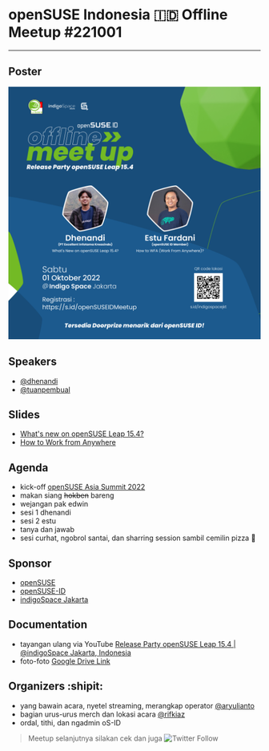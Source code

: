 # openSUSE Indonesia :indonesia: Offline Meetup #221001
---
## Poster
![](https://github.com/opensuse-id/meetups/blob/main/221001/poster-feed.png)

## Speakers
- [@dhenandi](https://github.com/dhenandi)
- [@tuanpembual](https://github.com/tuanpembual)

## Slides
- [What's new on openSUSE Leap 15.4?](https://github.com/opensuse-id/meetups/blob/main/221001/openSUSE%20Meetup%20Release%20Party.pdf)
- [How to Work from Anywhere](https://docs.google.com/presentation/d/1zdvEzX4c0SHvhSIgQL91D4WnT58tofpTMsqwlgN8KOs/edit#slide=id.p1)

## Agenda
- kick-off [openSUSE Asia Summit 2022](https://events.opensuse.org/conferences/oSAS22)
- makan siang ~~hokben~~ bareng
- wejangan pak edwin
- sesi 1 dhenandi
- sesi 2 estu
- tanya dan jawab
- sesi curhat, ngobrol santai, dan sharring session sambil cemilin pizza :pizza:


## Sponsor 
- [openSUSE](www.opensuse.org)
- [openSUSE-ID](www.opensuse.id)
- [indigoSpace Jakarta](https://www.instagram.com/indigospace.jakarta)

## Documentation
- tayangan ulang via YouTube [Release Party openSUSE Leap 15.4 | @indigoSpace Jakarta, Indonesia](https://www.youtube.com/watch?v=YpKMF97fI3g)
- foto-foto [Google Drive Link](https://)

## Organizers :shipit:
- yang bawain acara, nyetel streaming, merangkap operator [@aryulianto](https://github.com/aryulianto)
- bagian urus-urus merch dan lokasi acara [@rifkiaz](https://github.com/rifkiaz)
- ordal, tithi, dan ngadmin oS-ID

>Meetup selanjutnya silakan cek dan juga ![Twitter Follow](https://img.shields.io/twitter/follow/openSUSEID?style=social)
